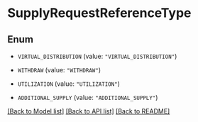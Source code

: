# SupplyRequestReferenceType

## Enum


* `VIRTUAL_DISTRIBUTION` (value: `"VIRTUAL_DISTRIBUTION"`)

* `WITHDRAW` (value: `"WITHDRAW"`)

* `UTILIZATION` (value: `"UTILIZATION"`)

* `ADDITIONAL_SUPPLY` (value: `"ADDITIONAL_SUPPLY"`)


[[Back to Model list]](../README.md#documentation-for-models) [[Back to API list]](../README.md#documentation-for-api-endpoints) [[Back to README]](../README.md)


